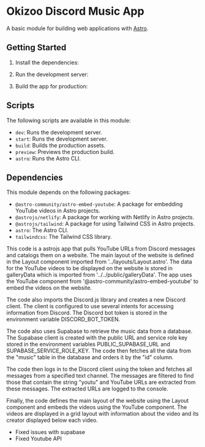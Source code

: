 # Okizoo Discord Music App

A basic module for building web applications with [Astro](https://astro.js.org/).

## Getting Started

1. Install the dependencies:


2. Run the development server:


3. Build the app for production:



## Scripts

The following scripts are available in this module:

- `dev`: Runs the development server.
- `start`: Runs the development server.
- `build`: Builds the production assets.
- `preview`: Previews the production build.
- `astro`: Runs the Astro CLI.

## Dependencies

This module depends on the following packages:

- `@astro-community/astro-embed-youtube`: A package for embedding YouTube videos in Astro projects.
- `@astrojs/netlify`: A package for working with Netlify in Astro projects.
- `@astrojs/tailwind`: A package for using Tailwind CSS in Astro projects.
- `astro`: The Astro CLI.
- `tailwindcss`: The Tailwind CSS library.


This code is a astrojs app that pulls YouTube URLs from Discord messages and catalogs them on a website. The main layout of the website is defined in the Layout component imported from '../layouts/Layout.astro'. The data for the YouTube videos to be displayed on the website is stored in galleryData which is imported from '../../public/galleryData'. The app uses the YouTube component from '@astro-community/astro-embed-youtube' to embed the videos on the website.

The code also imports the Discord.js library and creates a new Discord client. The client is configured to use several intents for accessing information from Discord. The Discord bot token is stored in the environment variable DISCORD_BOT_TOKEN.

The code also uses Supabase to retrieve the music data from a database. The Supabase client is created with the public URL and service role key stored in the environment variables PUBLIC_SUPABASE_URL and SUPABASE_SERVICE_ROLE_KEY. The code then fetches all the data from the "music" table in the database and orders it by the "id" column.

The code then logs in to the Discord client using the token and fetches all messages from a specified text channel. The messages are filtered to find those that contain the string "youtu" and YouTube URLs are extracted from these messages. The extracted URLs are logged to the console.

Finally, the code defines the main layout of the website using the Layout component and embeds the videos using the YouTube component. The videos are displayed in a grid layout with information about the video and its creator displayed below each video.


- Fixed issues with supabase
- Fixed Youtube API

